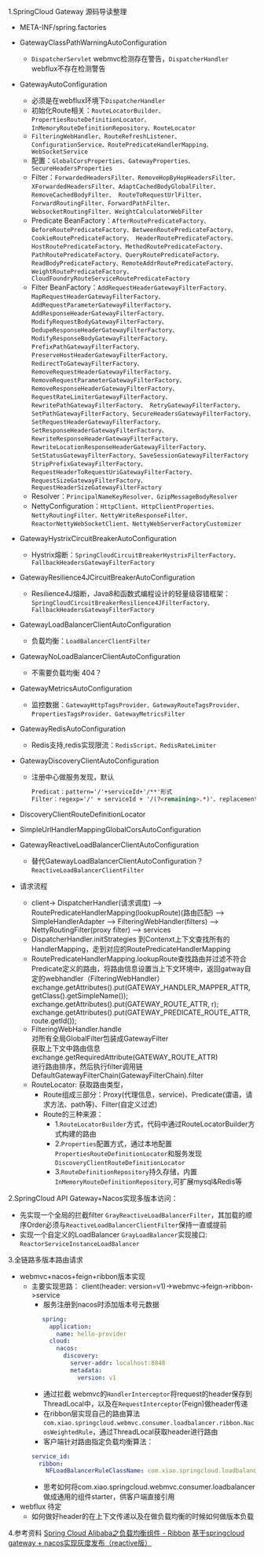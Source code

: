 1.SpringCloud Gateway 源码导读整理<br>
* META-INF/spring.factories
* GatewayClassPathWarningAutoConfiguration
  * ``DispatcherServlet`` webmvc检测存在警告，``DispatcherHandler`` webflux不存在检测警告
* GatewayAutoConfiguration
  * 必须是在webflux环境下``DispatcherHandler``
  * 初始化Route相关：``RouteLocatorBuilder、PropertiesRouteDefinitionLocator、InMemoryRouteDefinitionRepository、RouteLocator``
  * ``FilteringWebHandler、RouteRefreshListener、ConfigurationService、RoutePredicateHandlerMapping、WebSocketService``
  * 配置：``GlobalCorsProperties、GatewayProperties、SecureHeadersProperties``
  * Filter：``ForwardedHeadersFilter、RemoveHopByHopHeadersFilter、XForwardedHeadersFilter、AdaptCachedBodyGlobalFilter、RemoveCachedBodyFilter、
RouteToRequestUrlFilter、ForwardRoutingFilter、ForwardPathFilter、WebsocketRoutingFilter、WeightCalculatorWebFilter``
  * Predicate BeanFactory：``AfterRoutePredicateFactory、BeforeRoutePredicateFactory、BetweenRoutePredicateFactory、CookieRoutePredicateFactory、
HeaderRoutePredicateFactory、HostRoutePredicateFactory、MethodRoutePredicateFactory、PathRoutePredicateFactory、QueryRoutePredicateFactory、
ReadBodyPredicateFactory、RemoteAddrRoutePredicateFactory、WeightRoutePredicateFactory、CloudFoundryRouteServiceRoutePredicateFactory``
  * Filter BeanFactory：``AddRequestHeaderGatewayFilterFactory、MapRequestHeaderGatewayFilterFactory、AddRequestParameterGatewayFilterFactory、
AddResponseHeaderGatewayFilterFactory、ModifyRequestBodyGatewayFilterFactory、DedupeResponseHeaderGatewayFilterFactory、ModifyResponseBodyGatewayFilterFactory、
PrefixPathGatewayFilterFactory、PreserveHostHeaderGatewayFilterFactory、RedirectToGatewayFilterFactory、RemoveRequestHeaderGatewayFilterFactory、
RemoveRequestParameterGatewayFilterFactory、RemoveResponseHeaderGatewayFilterFactory、RequestRateLimiterGatewayFilterFactory、RewritePathGatewayFilterFactory、
RetryGatewayFilterFactory、SetPathGatewayFilterFactory、SecureHeadersGatewayFilterFactory、SetRequestHeaderGatewayFilterFactory、SetResponseHeaderGatewayFilterFactory、
RewriteResponseHeaderGatewayFilterFactory、RewriteLocationResponseHeaderGatewayFilterFactory、SetStatusGatewayFilterFactory、SaveSessionGatewayFilterFactory
StripPrefixGatewayFilterFactory、RequestHeaderToRequestUriGatewayFilterFactory、RequestSizeGatewayFilterFactory、RequestHeaderSizeGatewayFilterFactory``
  * Resolver：``PrincipalNameKeyResolver、GzipMessageBodyResolver``
  * NettyConfiguration：``HttpClient、HttpClientProperties、NettyRoutingFilter、NettyWriteResponseFilter、ReactorNettyWebSocketClient、NettyWebServerFactoryCustomizer``

* GatewayHystrixCircuitBreakerAutoConfiguration
  * Hystrix熔断：``SpringCloudCircuitBreakerHystrixFilterFactory、FallbackHeadersGatewayFilterFactory``

* GatewayResilience4JCircuitBreakerAutoConfiguration
  * Resilience4J熔断，Java8和函数式编程设计的轻量级容错框架：``SpringCloudCircuitBreakerResilience4JFilterFactory、FallbackHeadersGatewayFilterFactory``

* GatewayLoadBalancerClientAutoConfiguration
  * 负载均衡：``LoadBalancerClientFilter``

* GatewayNoLoadBalancerClientAutoConfiguration
  * 不需要负载均衡  404？

* GatewayMetricsAutoConfiguration
  * 监控数据：``GatewayHttpTagsProvider、GatewayRouteTagsProvider、PropertiesTagsProvider、GatewayMetricsFilter``

* GatewayRedisAutoConfiguration
  * Redis支持,redis实现限流：``RedisScript、RedisRateLimiter``

* GatewayDiscoveryClientAutoConfiguration
  * 注册中心做服务发现，默认
    ```html
    Predicat：pattern='/'+serviceId+'/**'形式
    Filter：regexp='/' + serviceId + '/(?<remaining>.*)'、replacement='/${remaining}'
    ```
* DiscoveryClientRouteDefinitionLocator
* SimpleUrlHandlerMappingGlobalCorsAutoConfiguration
* GatewayReactiveLoadBalancerClientAutoConfiguration
  * 替代GatewayLoadBalancerClientAutoConfiguration？ ``ReactiveLoadBalancerClientFilter``

* 请求流程
  * client-> DispatcherHandler(请求调度) --> RoutePredicateHandlerMapping(lookupRoute)(路由匹配) 
--> SimpleHandlerAdapter --> FilteringWebHandler(filters) --> NettyRoutingFilter(proxy filter) --> services
  * DispatcherHandler.initStrategies 到Contenxt上下文查找所有的HandlerMapping，走到对应的RoutePredicateHandlerMapping
  * RoutePredicateHandlerMapping.lookupRoute查找路由并过滤不符合Predicate定义的路由，将路由信息设置当上下文环境中，返回gatway自定的webhandler（FilteringWebHandler）
    exchange.getAttributes().put(GATEWAY_HANDLER_MAPPER_ATTR, getClass().getSimpleName());<br>
    exchange.getAttributes().put(GATEWAY_ROUTE_ATTR, r);<br>
    exchange.getAttributes().put(GATEWAY_PREDICATE_ROUTE_ATTR, route.getId());<br>
  * FilteringWebHandler.handle <br>
    对所有全局GlobalFilter包装成GatewayFilter<br>
    获取上下文中路由信息exchange.getRequiredAttribute(GATEWAY_ROUTE_ATTR)<br>
    进行路由排序，然后执行filter调用链DefaultGatewayFilterChain(GatewayFilterChain).filter<br>
  * RouteLocator: 获取路由类型，
    * Route组成三部分：Proxy(代理信息，service)、Predicate(谓语，请求方法、path等)、Filter(自定义过滤)<br>
    * Route的三种来源：
        * 1.``RouteLocatorBuilder``方式，代码中通过RouteLocatorBuilder方式构建的路由
        * 2.``Properties``配置方式，通过本地配置``PropertiesRouteDefinitionLocator``和服务发现``DiscoveryClientRouteDefinitionLocator``
        * 3.``RouteDefinitionRepository``持久存储，内置``InMemoryRouteDefinitionRepository``,可扩展mysql&Redis等

2.SpringCloud API Gateway+Nacos实现多版本访问：
* 先实现一个全局的拦截filter ``GrayReactiveLoadBalancerFilter``，其加载的顺序Order必须与``ReactiveLoadBalancerClientFilter``保持一直或提前
* 实现一个自定义的LoadBalancer ``GrayLoadBalancer``实现接口: ``ReactorServiceInstanceLoadBalancer``

3.全链路多版本路由请求 
* webmvc+nacos+feign+ribbon版本实现
  * 主要实现思路：  client(header: version=v1)->webmvc->feign->ribbon->service
     * 服务注册到nacos时添加版本号元数据
     ```yaml
        spring:
          application:
            name: hello-provider
          cloud:
            nacos:
              discovery:
                server-addr: localhost:8848
                metadata:
                  version: v1
     ```
     * 通过拦截 webmvc的``HandlerInterceptor``将request的header保存到ThreadLocal中，以及在``RequestInterceptor``(Feign)做header传递
     * 在ribbon层实现自己的路由算法``com.xiao.springcloud.webmvc.consumer.loadbalancer.ribbon.NacosWeightedRule``，通过ThreadLocal获取header进行路由
     * 客户端针对路由指定负载均衡算法：
     ```yaml
     service_id:
       ribbon:
         NFLoadBalancerRuleClassName: com.xiao.springcloud.loadbalancer.ribbon.NacosWeightedRule
     ```
     * 思考如何将com.xiao.springcloud.webmvc.consumer.loadbalancer做成通用的组件starter，供客户端直接引用
* webflux 待定
  * 如何做好header的在上下文传递以及在做负载均衡的时候如何做版本负载
  
4.参考资料
[Spring Cloud Alibaba之负载均衡组件 - Ribbon](https://blog.51cto.com/zero01/2424180)
[基于springcloud gateway + nacos实现灰度发布（reactive版）](https://www.cnblogs.com/linyb-geek/p/12774014.html)